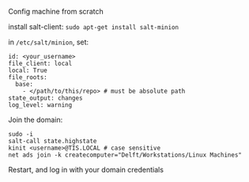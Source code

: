 Config machine from scratch

install salt-client: `sudo apt-get install salt-minion`

in `/etc/salt/minion`, set:
```
id: <your_username>
file_client: local
local: True
file_roots:
  base:
    - </path/to/this/repo> # must be absolute path
state_output: changes
log_level: warning
```

Join the domain:
```
sudo -i
salt-call state.highstate
kinit <username>@TIS.LOCAL # case sensitive
net ads join -k createcomputer="Delft/Workstations/Linux Machines"
```

Restart, and log in with your domain credentials
